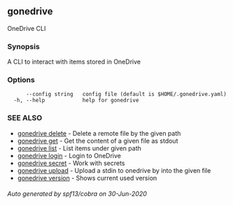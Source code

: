 ## gonedrive

OneDrive CLI

### Synopsis

A CLI to interact with items stored in OneDrive

### Options

```
      --config string   config file (default is $HOME/.gonedrive.yaml)
  -h, --help            help for gonedrive
```

### SEE ALSO

* [gonedrive delete](gonedrive_delete.md)	 - Delete a remote file by the given path
* [gonedrive get](gonedrive_get.md)	 - Get the content of a given file as stdout
* [gonedrive list](gonedrive_list.md)	 - List items under given path
* [gonedrive login](gonedrive_login.md)	 - Login to OneDrive
* [gonedrive secret](gonedrive_secret.md)	 - Work with secrets
* [gonedrive upload](gonedrive_upload.md)	 - Upload a stdin to onedrive by into the given file
* [gonedrive version](gonedrive_version.md)	 - Shows current used version

###### Auto generated by spf13/cobra on 30-Jun-2020
